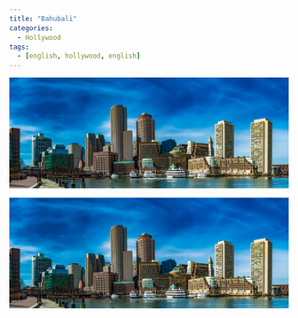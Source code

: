 ```yaml
---
title: "Bahubali"
categories:
  - Hollywood
tags:
  - [english, hollywood, english]
---
```

[![foo](/images/waterfront2.jpg)](https://drive.google.com/file/d/1Kzh8g_5-EDivo-n4Neyp_PgKMQrRH4Ox/view?usp=sharing)

[![foo](/images/waterfront2.jpg)](https://drive.google.com/file/d/1AuLGbs-hswVb2RrTAPGQrRe7TxvFLvd7/view?usp=sharing)

